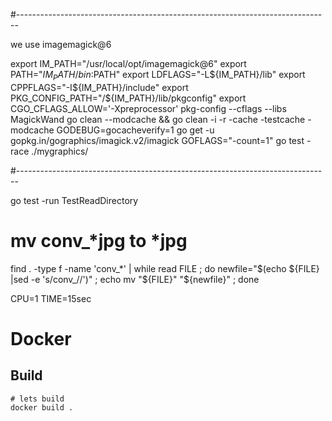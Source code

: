 #------------------------------------------------------------------------------

we use imagemagick@6

export IM_PATH="/usr/local/opt/imagemagick@6"
export PATH="${IM_PATH}/bin:$PATH"
export LDFLAGS="-L${IM_PATH}/lib"
export CPPFLAGS="-I${IM_PATH}/include"
export PKG_CONFIG_PATH="/${IM_PATH}/lib/pkgconfig"
export CGO_CFLAGS_ALLOW='-Xpreprocessor'
pkg-config --cflags --libs MagickWand
go clean --modcache && go clean -i -r -cache -testcache -modcache
GODEBUG=gocacheverify=1 go get -u gopkg.in/gographics/imagick.v2/imagick
GOFLAGS="-count=1"  go test -race ./mygraphics/

#------------------------------------------------------------------------------

go test -run TestReadDirectory

# mv conv_*jpg to *jpg

find . -type f -name 'conv_*' | while read FILE ; do
    newfile="$(echo ${FILE} |sed -e 's/conv_//')" ;
    echo mv "${FILE}" "${newfile}" ;
done 


CPU=1 TIME=15sec

# Docker

## Build

```
# lets build
docker build .

```